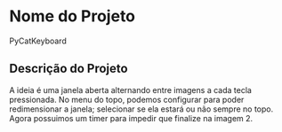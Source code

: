 # Nome do Projeto 
PyCatKeyboard

## Descrição do Projeto
A ideia é uma janela aberta alternando entre imagens a cada tecla pressionada.
No menu do topo, podemos configurar para poder redimensionar a janela; selecionar se ela estará ou não sempre no topo.
Agora possuimos um timer para impedir que finalize na imagem 2.

